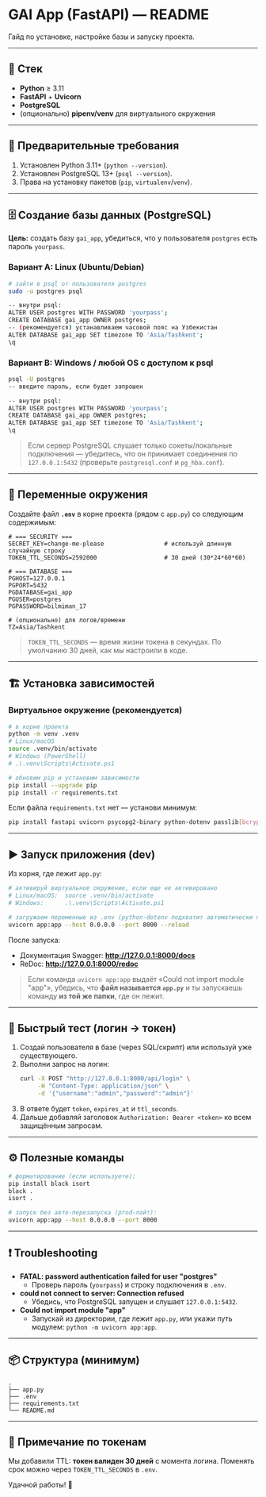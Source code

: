 # GAI App (FastAPI) — README

Гайд по установке, настройке базы и запуску проекта.

---

## 🚀 Стек
- **Python** ≥ 3.11
- **FastAPI** + **Uvicorn**
- **PostgreSQL**
- (опционально) **pipenv/venv** для виртуального окружения

---

## 🧰 Предварительные требования
1. Установлен Python 3.11+ (`python --version`).
2. Установлен PostgreSQL 13+ (`psql --version`).
3. Права на установку пакетов (`pip`, `virtualenv`/`venv`).

---

## 🗄️ Создание базы данных (PostgreSQL)

**Цель:** создать базу `gai_app`, убедиться, что у пользователя `postgres` есть пароль `yourpass`.

### Вариант A: Linux (Ubuntu/Debian)
```bash
# зайти в psql от пользователя postgres
sudo -u postgres psql

-- внутри psql:
ALTER USER postgres WITH PASSWORD 'yourpass';
CREATE DATABASE gai_app OWNER postgres;
-- (рекомендуется) устанавливаем часовой пояс на Узбекистан
ALTER DATABASE gai_app SET timezone TO 'Asia/Tashkent';
\q
```

### Вариант B: Windows / любой OS с доступом к psql
```bash
psql -U postgres
-- введите пароль, если будет запрошен

-- внутри psql:
ALTER USER postgres WITH PASSWORD 'yourpass';
CREATE DATABASE gai_app OWNER postgres;
ALTER DATABASE gai_app SET timezone TO 'Asia/Tashkent';
\q
```

> Если сервер PostgreSQL слушает только сокеты/локальные подключения — убедитесь, что он принимает соединения по `127.0.0.1:5432` (проверьте `postgresql.conf` и `pg_hba.conf`).

---

## 🔐 Переменные окружения

Создайте файл **`.env`** в корне проекта (рядом с `app.py`) со следующим содержимым:

```env
# === SECURITY ===
SECRET_KEY=change-me-please                 # используй длинную случайную строку
TOKEN_TTL_SECONDS=2592000                   # 30 дней (30*24*60*60)

# === DATABASE ===
PGHOST=127.0.0.1
PGPORT=5432
PGDATABASE=gai_app
PGUSER=postgres
PGPASSWORD=bilmiman_17

# (опционально) для логов/времени
TZ=Asia/Tashkent
```

> `TOKEN_TTL_SECONDS` — время жизни токена в секундах. По умолчанию 30 дней, как мы настроили в коде.

---

## 🏗️ Установка зависимостей

### Виртуальное окружение (рекомендуется)
```bash
# в корне проекта
python -m venv .venv
# Linux/macOS
source .venv/bin/activate
# Windows (PowerShell)
# .\.venv\Scripts\Activate.ps1

# обновим pip и установим зависимости
pip install --upgrade pip
pip install -r requirements.txt
```
Если файла `requirements.txt` нет — установи минимум:
```bash
pip install fastapi uvicorn psycopg2-binary python-dotenv passlib[bcrypt]
```

---

## ▶️ Запуск приложения (dev)

Из корня, где лежит `app.py`:

```bash
# активируй виртуальное окружение, если еще не активировано
# Linux/macOS:  source .venv/bin/activate
# Windows:      .\.venv\Scripts\Activate.ps1

# загружаем переменные из .env (python-dotenv подхватит автоматически при импорте)
uvicorn app:app --host 0.0.0.0 --port 8000 --reload
```

После запуска:
- Документация Swagger: **http://127.0.0.1:8000/docs**
- ReDoc: **http://127.0.0.1:8000/redoc**

> Если команда `uvicorn app:app` выдаёт «Could not import module "app"», убедись, что **файл называется `app.py`** и ты запускаешь команду **из той же папки**, где он лежит.

---

## 🧪 Быстрый тест (логин → токен)
1. Создай пользователя в базе (через SQL/скрипт) или используй уже существующего.
2. Выполни запрос на логин:
    ```bash
    curl -X POST "http://127.0.0.1:8000/api/login" \
         -H "Content-Type: application/json" \
         -d '{"username":"admin","password":"admin"}'
    ```
3. В ответе будет `token`, `expires_at` и `ttl_seconds`.
4. Дальше добавляй заголовок `Authorization: Bearer <token>` ко всем защищённым запросам.

---

## ⚙️ Полезные команды

```bash
# форматирование (если используете):
pip install black isort
black .
isort .
```

```bash
# запуск без авто-перезапуска (prod-лайт):
uvicorn app:app --host 0.0.0.0 --port 8000
```

---

## ❗️ Troubleshooting

- **FATAL: password authentication failed for user "postgres"**
  - Проверь пароль (`yourpass`) и строку подключения в `.env`.
- **could not connect to server: Connection refused**
  - Убедись, что PostgreSQL запущен и слушает `127.0.0.1:5432`.
- **Could not import module "app"**
  - Запускай из директории, где лежит `app.py`, или укажи путь модулем: `python -m uvicorn app:app`.

---

## 📦 Структура (минимум)
```
.
├── app.py
├── .env
├── requirements.txt
└── README.md
```

---

## 📝 Примечание по токенам
Мы добавили TTL: **токен валиден 30 дней** с момента логина. Поменять срок можно через `TOKEN_TTL_SECONDS` в `.env`.

Удачной работы! 💙

